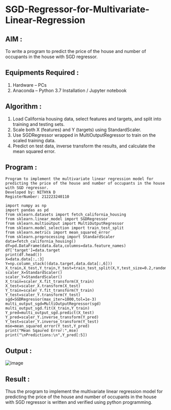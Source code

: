 # SGD-Regressor-for-Multivariate-Linear-Regression

## AIM :
To write a program to predict the price of the house and number of occupants in the house with SGD regressor.

## Equipments Required :
1. Hardware – PCs
2. Anaconda – Python 3.7 Installation / Jupyter notebook

## Algorithm :
1. Load California housing data, select features and targets, and split into training and testing sets.
2. Scale both X (features) and Y (targets) using StandardScaler.
3. Use SGDRegressor wrapped in MultiOutputRegressor to train on the scaled training data.
4. Predict on test data, inverse transform the results, and calculate the mean squared error.

## Program :
```
Program to implement the multivariate linear regression model for predicting the price of the house and number of occupants in the house with SGD regressor.
Developed by: NITHYA D
RegisterNumber: 212223240110
```

```
import numpy as np
import pandas as pd
from sklearn.datasets import fetch_california_housing
from sklearn.linear_model import SGDRegressor
from sklearn.multioutput import MultiOutputRegressor
from sklearn.model_selection import train_test_split
from sklearn.metrics import mean_squared_error
from sklearn.preprocessing import StandardScaler
data=fetch_california_housing()
df=pd.DataFrame(data.data,columns=data.feature_names)
df['target']=data.target
print(df.head())
X=data.data[:,:3]
Y=np.column_stack((data.target,data.data[:,6]))
X_train,X_test,Y_train,Y_test=train_test_split(X,Y,test_size=0.2,random_state=42)
scaler_X=StandardScaler()
scaler_Y=StandardScaler()
X_train=scaler_X.fit_transform(X_train)
X_test=scaler_X.transform(X_test)
Y_train=scaler_Y.fit_transform(Y_train)
Y_test=scaler_Y.transform(Y_test)
sgd=SGDRegressor(max_iter=1000,tol=1e-3)
multi_output_sgd=MultiOutputRegressor(sgd)
multi_output_sgd.fit(X_train,Y_train)
Y_pred=multi_output_sgd.predict(X_test)
Y_pred=scaler_Y.inverse_transform(Y_pred)
Y_test=scaler_Y.inverse_transform(Y_test)
mse=mean_squared_error(Y_test,Y_pred)
print("Mean Sqaured Error:",mse)
print("\nPredictions:\n",Y_pred[:5])
```
## Output :
![image](https://github.com/user-attachments/assets/e7d33ed7-36e2-43a3-8d48-00003366d04f)

## Result :
Thus the program to implement the multivariate linear regression model for predicting the price of the house and number of occupants in the house with SGD regressor is written and verified using python programming.
